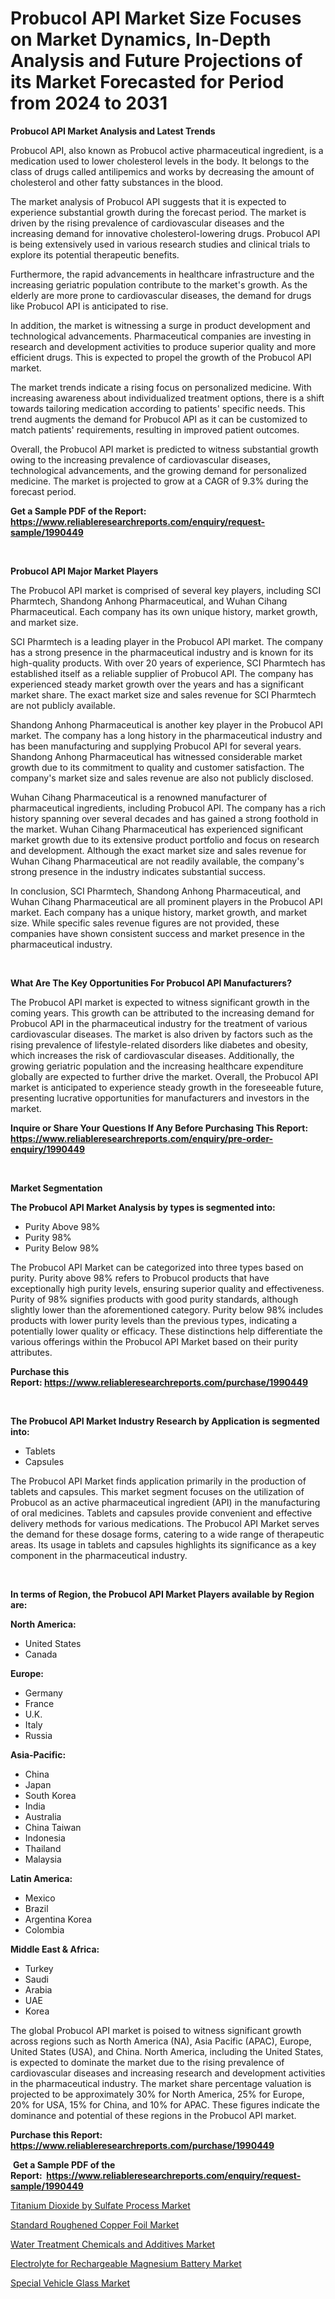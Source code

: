 <p><h1>Probucol API Market Size Focuses on Market Dynamics, In-Depth Analysis and Future Projections of its Market Forecasted for Period from 2024 to 2031</h1></p><p><strong>Probucol API Market Analysis and Latest Trends</strong></p>
<p><p>Probucol API, also known as Probucol active pharmaceutical ingredient, is a medication used to lower cholesterol levels in the body. It belongs to the class of drugs called antilipemics and works by decreasing the amount of cholesterol and other fatty substances in the blood.</p><p>The market analysis of Probucol API suggests that it is expected to experience substantial growth during the forecast period. The market is driven by the rising prevalence of cardiovascular diseases and the increasing demand for innovative cholesterol-lowering drugs. Probucol API is being extensively used in various research studies and clinical trials to explore its potential therapeutic benefits.</p><p>Furthermore, the rapid advancements in healthcare infrastructure and the increasing geriatric population contribute to the market's growth. As the elderly are more prone to cardiovascular diseases, the demand for drugs like Probucol API is anticipated to rise.</p><p>In addition, the market is witnessing a surge in product development and technological advancements. Pharmaceutical companies are investing in research and development activities to produce superior quality and more efficient drugs. This is expected to propel the growth of the Probucol API market.</p><p>The market trends indicate a rising focus on personalized medicine. With increasing awareness about individualized treatment options, there is a shift towards tailoring medication according to patients' specific needs. This trend augments the demand for Probucol API as it can be customized to match patients' requirements, resulting in improved patient outcomes.</p><p>Overall, the Probucol API market is predicted to witness substantial growth owing to the increasing prevalence of cardiovascular diseases, technological advancements, and the growing demand for personalized medicine. The market is projected to grow at a CAGR of 9.3% during the forecast period.</p></p>
<p><strong>Get a Sample PDF of the Report:&nbsp; <a href="https://www.reliableresearchreports.com/enquiry/request-sample/1990449">https://www.reliableresearchreports.com/enquiry/request-sample/1990449</a></strong></p>
<p>&nbsp;</p>
<p><strong>Probucol API Major Market Players</strong></p>
<p><p>The Probucol API market is comprised of several key players, including SCI Pharmtech, Shandong Anhong Pharmaceutical, and Wuhan Cihang Pharmaceutical. Each company has its own unique history, market growth, and market size.</p><p>SCI Pharmtech is a leading player in the Probucol API market. The company has a strong presence in the pharmaceutical industry and is known for its high-quality products. With over 20 years of experience, SCI Pharmtech has established itself as a reliable supplier of Probucol API. The company has experienced steady market growth over the years and has a significant market share. The exact market size and sales revenue for SCI Pharmtech are not publicly available.</p><p>Shandong Anhong Pharmaceutical is another key player in the Probucol API market. The company has a long history in the pharmaceutical industry and has been manufacturing and supplying Probucol API for several years. Shandong Anhong Pharmaceutical has witnessed considerable market growth due to its commitment to quality and customer satisfaction. The company's market size and sales revenue are also not publicly disclosed.</p><p>Wuhan Cihang Pharmaceutical is a renowned manufacturer of pharmaceutical ingredients, including Probucol API. The company has a rich history spanning over several decades and has gained a strong foothold in the market. Wuhan Cihang Pharmaceutical has experienced significant market growth due to its extensive product portfolio and focus on research and development. Although the exact market size and sales revenue for Wuhan Cihang Pharmaceutical are not readily available, the company's strong presence in the industry indicates substantial success.</p><p>In conclusion, SCI Pharmtech, Shandong Anhong Pharmaceutical, and Wuhan Cihang Pharmaceutical are all prominent players in the Probucol API market. Each company has a unique history, market growth, and market size. While specific sales revenue figures are not provided, these companies have shown consistent success and market presence in the pharmaceutical industry.</p></p>
<p>&nbsp;</p>
<p><strong>What Are The Key Opportunities For Probucol API Manufacturers?</strong></p>
<p><p>The Probucol API market is expected to witness significant growth in the coming years. This growth can be attributed to the increasing demand for Probucol API in the pharmaceutical industry for the treatment of various cardiovascular diseases. The market is also driven by factors such as the rising prevalence of lifestyle-related disorders like diabetes and obesity, which increases the risk of cardiovascular diseases. Additionally, the growing geriatric population and the increasing healthcare expenditure globally are expected to further drive the market. Overall, the Probucol API market is anticipated to experience steady growth in the foreseeable future, presenting lucrative opportunities for manufacturers and investors in the market.</p></p>
<p><strong>Inquire or Share Your Questions If Any Before Purchasing This Report: <a href="https://www.reliableresearchreports.com/enquiry/pre-order-enquiry/1990449">https://www.reliableresearchreports.com/enquiry/pre-order-enquiry/1990449</a></strong></p>
<p>&nbsp;</p>
<p><strong>Market Segmentation</strong></p>
<p><strong>The Probucol API Market Analysis by types is segmented into:</strong></p>
<p><ul><li>Purity Above 98%</li><li>Purity 98%</li><li>Purity Below 98%</li></ul></p>
<p><p>The Probucol API Market can be categorized into three types based on purity. Purity above 98% refers to Probucol products that have exceptionally high purity levels, ensuring superior quality and effectiveness. Purity of 98% signifies products with good purity standards, although slightly lower than the aforementioned category. Purity below 98% includes products with lower purity levels than the previous types, indicating a potentially lower quality or efficacy. These distinctions help differentiate the various offerings within the Probucol API Market based on their purity attributes.</p></p>
<p><strong>Purchase this Report:&nbsp;<a href="https://www.reliableresearchreports.com/purchase/1990449">https://www.reliableresearchreports.com/purchase/1990449</a></strong></p>
<p>&nbsp;</p>
<p><strong>The Probucol API Market Industry Research by Application is segmented into:</strong></p>
<p><ul><li>Tablets</li><li>Capsules</li></ul></p>
<p><p>The Probucol API Market finds application primarily in the production of tablets and capsules. This market segment focuses on the utilization of Probucol as an active pharmaceutical ingredient (API) in the manufacturing of oral medicines. Tablets and capsules provide convenient and effective delivery methods for various medications. The Probucol API Market serves the demand for these dosage forms, catering to a wide range of therapeutic areas. Its usage in tablets and capsules highlights its significance as a key component in the pharmaceutical industry.</p></p>
<p>&nbsp;</p>
<p><strong>In terms of Region, the Probucol API Market Players available by Region are:</strong></p>
<p>
    <p> <strong> North America: </strong>
        <ul>
            <li>United States</li>
            <li>Canada</li>
        </ul>
        </p> 
    <p> <strong> Europe: </strong>
        <ul>
            <li>Germany</li>
            <li>France</li>
            <li>U.K.</li>
            <li>Italy</li>
            <li>Russia</li>
        </ul>
        </p> 
    <p> <strong> Asia-Pacific: </strong>
        <ul>
            <li>China</li>
            <li>Japan</li>
            <li>South Korea</li>
            <li>India</li>
            <li>Australia</li>
            <li>China Taiwan</li>
            <li>Indonesia</li>
            <li>Thailand</li>
            <li>Malaysia</li>
        </ul>
        </p> 
    <p> <strong> Latin America: </strong>
        <ul>
            <li>Mexico</li>
            <li>Brazil</li>
            <li>Argentina Korea</li>
            <li>Colombia</li>
        </ul>
        </p> 
    <p> <strong> Middle East & Africa: </strong>
        <ul>
            <li>Turkey</li>
            <li>Saudi</li>
            <li>Arabia</li>
            <li>UAE</li>
            <li>Korea</li>
        </ul>
    </p>
    </p>
<p><p>The global Probucol API market is poised to witness significant growth across regions such as North America (NA), Asia Pacific (APAC), Europe, United States (USA), and China. North America, including the United States, is expected to dominate the market due to the rising prevalence of cardiovascular diseases and increasing research and development activities in the pharmaceutical industry. The market share percentage valuation is projected to be approximately 30% for North America, 25% for Europe, 20% for USA, 15% for China, and 10% for APAC. These figures indicate the dominance and potential of these regions in the Probucol API market.</p></p>
<p><strong>Purchase this Report: <a href="https://www.reliableresearchreports.com/purchase/1990449">https://www.reliableresearchreports.com/purchase/1990449</a></strong></p>
<p>&nbsp;<strong>Get a Sample PDF of the Report:&nbsp;&nbsp;<a href="https://www.reliableresearchreports.com/enquiry/request-sample/1990449">https://www.reliableresearchreports.com/enquiry/request-sample/1990449</a></strong></p>
<p><strong></strong></p>
<p><p><a href="https://github.com/rexevange/Market-Research-Report-List-2/blob/main/titanium-dioxide-by-sulfate-process-market.md">Titanium Dioxide by Sulfate Process Market</a></p><p><a href="https://github.com/AKSHATREPORTPRIME/Market-Research-Report-List-2/blob/main/standard-roughened-copper-foil-market.md">Standard Roughened Copper Foil Market</a></p><p><a href="https://github.com/Chiragrp26/Market-Research-Report-List-2/blob/main/water-treatment-chemicals-and-additives-market.md">Water Treatment Chemicals and Additives Market</a></p><p><a href="https://github.com/lilstefpacute/Market-Research-Report-List-2/blob/main/electrolyte-for-rechargeable-magnesium-battery-market.md">Electrolyte for Rechargeable Magnesium Battery Market</a></p><p><a href="https://github.com/FassouRP/Market-Research-Report-List-2/blob/main/special-vehicle-glass-market.md">Special Vehicle Glass Market</a></p></p>
